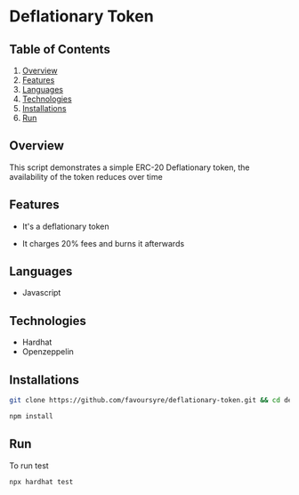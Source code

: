 # Deflationary Token

## Table of Contents

1. [Overview](#overview)
2. [Features](#features)
3. [Languages](#languages)
4. [Technologies](#technologies)
5. [Installations](#installations)
6. [Run](#run)

## Overview

This script demonstrates a simple ERC-20 Deflationary token, the availability of the token reduces over time

## Features

- It's a deflationary token

* It charges 20% fees and burns it afterwards

## Languages

- Javascript

## Technologies

- Hardhat
- Openzeppelin

## Installations

```bash
git clone https://github.com/favoursyre/deflationary-token.git && cd deflationary-token
```

```bash
npm install
```

## Run

To run test

```bash
npx hardhat test
```
